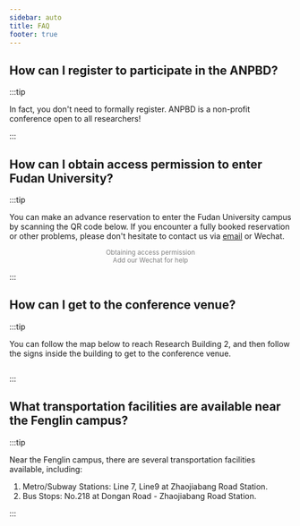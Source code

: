 ```yaml
---
sidebar: auto
title: FAQ
footer: true
---
```


## How can I register to participate in the ANPBD?

:::tip

In fact, you don't need to formally register. ANPBD is a non-profit conference open to all researchers!

:::

## How can I obtain access permission to enter Fudan University?

:::tip

You can make an advance reservation to enter the Fudan University campus by scanning the QR code below. If you encounter a fully booked reservation or other problems, please don't hesitate to contact us via [email](mailto:20111520013@fudan.edu.cn) or Wechat.

<div>
    <center>
        <img :src="$withBase('QR_code.jpg')" style='max-width:60%'><br>
        <small style='color:grey;'>
                Obtaining access permission
        </small>
    </center>
</div>

<div>
    <center>
        <img :src="$withBase('wechat.jpg')" style='max-width:60%'><br>
        <small style='color:grey;'>
                Add our Wechat for help
        </small>
    </center>
</div>

:::

## How can I get to the conference venue?

:::tip

You can follow the map below to reach Research Building 2, and then follow the signs inside the building to get to the conference venue. 

<div>
    <center>
        <img :src="$withBase('map.png')" style='max-width:100%'><br>
    </center>
</div>

:::

## What transportation facilities are available near the Fenglin campus?

:::tip

Near the Fenglin campus, there are several transportation facilities available, including:

1. Metro/Subway Stations: Line 7, Line9 at Zhaojiabang Road Station.
2. Bus Stops: No.218 at Dongan Road - Zhaojiabang Road Station. 

:::

